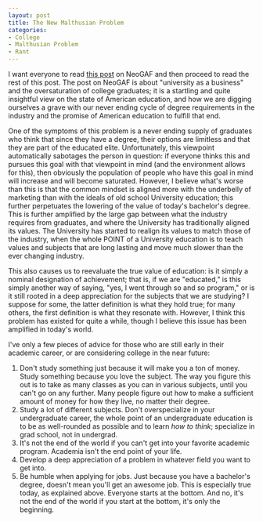 ```yaml
--- 
layout: post
title: The New Malthusian Problem
categories:
- College
- Malthusian Problem
- Rant
---
```

I want everyone to read <a href="http://www.neogaf.com/forum/showpost.php?p=20693637&postcount=154">this post</a> on NeoGAF and then proceed to read the rest of this post.  The post on NeoGAF is about "university as a business" and the oversaturation of college graduates; it is a startling and quite insightful view on the state of American education, and how we are digging ourselves a grave with our never ending cycle of degree requirements in the industry and the promise of American education to fulfill that end.

One of the symptoms of this problem is a never ending supply of graduates who think that since they have a degree, their options are limitless and that they are part of the educated elite.  Unfortunately, this viewpoint automatically sabotages the person in question: if everyone thinks this and pursues this goal with that viewpoint in mind (and the environment allows for this), then obviously the population of people who have this goal in mind will increase and will become saturated.  However, I believe what's worse than this is that the common mindset is aligned more with the underbelly of marketing than with the ideals of old school University education; this further perpetuates the lowering of the value of today's bachelor's degree.  This is further amplified by the large gap between what the industry requires from graduates, and where the University has traditionally aligned its values.  The University has started to realign its values to match those of the industry, when the whole POINT of a University education is to teach values and subjects that are long lasting and move much slower than the ever changing industry.

This also causes us to reevaluate the true value of education: is it simply a nominal designation of achievement; that is, if we are "educated," is this simply another way of saying, "yes, I went through so and so program," or is it still rooted in a deep appreciation for the subjects that we are studying?  I suppose for some, the latter definition is what they hold true; for many others, the first definition is what they resonate with.  However, I think this problem has existed for quite a while, though I believe this issue has been amplified in today's world.

I've only a few pieces of advice for those who are still early in their academic career, or are considering college in the near future:

<ol>
<li>Don't study something just because it will make you a ton of money.  Study something because you love the subject.  The way you figure this out is to take as many classes as you can in various subjects, until you can't go on any further.  Many people figure out how to make a sufficient amount of money for how they live, no matter their degree.</li>
<li>Study a lot of different subjects.  Don't overspecialize in your undergraduate career, the whole point of an undergraduate education is to be as well-rounded as possible and to learn <em>how to think</em>; specialize in grad school, not in undergrad.</li>
<li>It's not the end of the world if you can't get into your favorite academic program.  Academia isn't the end point of your life.</li>
<li>Develop a deep appreciation of a problem in whatever field you want to get into.</li>
<li>Be humble when applying for jobs.  Just because you have a bachelor's degree, doesn't mean you'll get an awesome job.  This is especially true today, as explained above.  Everyone starts at the bottom.  And no, it's not the end of the world if you start at the bottom, it's only the beginning.</li>
</ol>
